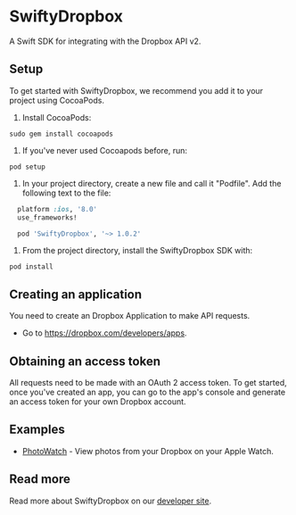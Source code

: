 # SwiftyDropbox

A Swift SDK for integrating with the Dropbox API v2.

## Setup

To get started with SwiftyDropbox, we recommend you add it to your project using CocoaPods.

1. Install CocoaPods:
```
sudo gem install cocoapods
```

1. If you've never used Cocoapods before, run:
```
pod setup
```

1. In your project directory, create a new file and call it "Podfile". Add the following text to the file:

```ruby
  platform :ios, '8.0'
  use_frameworks!

  pod 'SwiftyDropbox', '~> 1.0.2'
```
1. From the project directory, install the SwiftyDropbox SDK with:
```
pod install
```

## Creating an application

You need to create an Dropbox Application to make API requests.

- Go to https://dropbox.com/developers/apps.

## Obtaining an access token

All requests need to be made with an OAuth 2 access token. To get started, once
you've created an app, you can go to the app's console and generate an access
token for your own Dropbox account.

## Examples

* [PhotoWatch](https://github.com/dropbox/PhotoWatch) - View photos from your Dropbox on your Apple Watch.

## Read more

Read more about SwiftyDropbox on our [developer site](https://www.dropbox.com/developers/documentation/swift).

